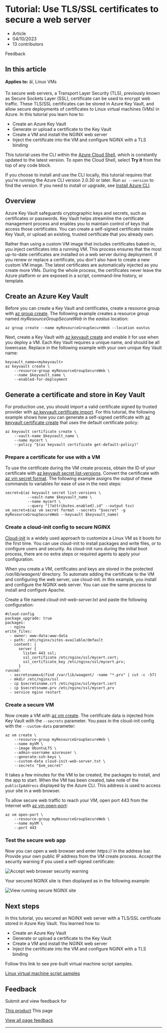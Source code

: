 # Tutorial: Use TLS/SSL certificates to secure a web server

* Article
* 04/10/2023
* 13 contributors

Feedback

## In this article

**Applies to:** âï¸ Linux VMs

To secure web servers, a Transport Layer Security (TLS), previously known as Secure Sockets Layer (SSL), certificate can be used to encrypt web traffic. These TLS/SSL certificates can be stored in Azure Key Vault, and allow secure deployments of certificates to Linux virtual machines (VMs) in Azure. In this tutorial you learn how to:

* Create an Azure Key Vault
* Generate or upload a certificate to the Key Vault
* Create a VM and install the NGINX web server
* Inject the certificate into the VM and configure NGINX with a TLS binding

This tutorial uses the CLI within the [Azure Cloud Shell](../../cloud-shell/overview), which is constantly updated to the latest version. To open the Cloud Shell, select **Try it** from the top of any code block.

If you choose to install and use the CLI locally, this tutorial requires that you're running the Azure CLI version 2.0.30 or later. Run `az --version` to find the version. If you need to install or upgrade, see [Install Azure CLI](/en-us/cli/azure/install-azure-cli).

## Overview

Azure Key Vault safeguards cryptographic keys and secrets, such as certificates or passwords. Key Vault helps streamline the certificate management process and enables you to maintain control of keys that access those certificates. You can create a self-signed certificate inside Key Vault, or upload an existing, trusted certificate that you already own.

Rather than using a custom VM image that includes certificates baked-in, you inject certificates into a running VM. This process ensures that the most up-to-date certificates are installed on a web server during deployment. If you renew or replace a certificate, you don't also have to create a new custom VM image. The latest certificates are automatically injected as you create more VMs. During the whole process, the certificates never leave the Azure platform or are exposed in a script, command-line history, or template.

## Create an Azure Key Vault

Before you can create a Key Vault and certificates, create a resource group with [az group create](/en-us/cli/azure/group). The following example creates a resource group named *myResourceGroupSecureWeb* in the *eastus* location:

```
az group create --name myResourceGroupSecureWeb --location eastus

```

Next, create a Key Vault with [az keyvault create](/en-us/cli/azure/keyvault) and enable it for use when you deploy a VM. Each Key Vault requires a unique name, and should be all lowercase. Replace *<mykeyvault>* in the following example with your own unique Key Vault name:

```
keyvault_name=<mykeyvault>
az keyvault create \
    --resource-group myResourceGroupSecureWeb \
    --name $keyvault_name \
    --enabled-for-deployment

```

## Generate a certificate and store in Key Vault

For production use, you should import a valid certificate signed by trusted provider with [az keyvault certificate import](/en-us/cli/azure/keyvault/certificate). For this tutorial, the following example shows how you can generate a self-signed certificate with [az keyvault certificate create](/en-us/cli/azure/keyvault/certificate) that uses the default certificate policy:

```
az keyvault certificate create \
    --vault-name $keyvault_name \
    --name mycert \
    --policy "$(az keyvault certificate get-default-policy)"

```

### Prepare a certificate for use with a VM

To use the certificate during the VM create process, obtain the ID of your certificate with [az keyvault secret list-versions](/en-us/cli/azure/keyvault/secret). Convert the certificate with [az vm secret format](/en-us/cli/azure/vm/secret#az-vm-secret-format). The following example assigns the output of these commands to variables for ease of use in the next steps:

```
secret=$(az keyvault secret list-versions \
          --vault-name $keyvault_name \
          --name mycert \
          --query "[?attributes.enabled].id" --output tsv)
vm_secret=$(az vm secret format --secrets "$secret" -g myResourceGroupSecureWeb --keyvault $keyvault_name)

```

### Create a cloud-init config to secure NGINX

[Cloud-init](https://cloudinit.readthedocs.io) is a widely used approach to customize a Linux VM as it boots for the first time. You can use cloud-init to install packages and write files, or to configure users and security. As cloud-init runs during the initial boot process, there are no extra steps or required agents to apply your configuration.

When you create a VM, certificates and keys are stored in the protected */var/lib/waagent/* directory. To automate adding the certificate to the VM and configuring the web server, use cloud-init. In this example, you install and configure the NGINX web server. You can use the same process to install and configure Apache.

Create a file named *cloud-init-web-server.txt* and paste the following configuration:

```
#cloud-config
package_upgrade: true
packages:
  - nginx
write_files:
  - owner: www-data:www-data
  - path: /etc/nginx/sites-available/default
    content: |
      server {
        listen 443 ssl;
        ssl_certificate /etc/nginx/ssl/mycert.cert;
        ssl_certificate_key /etc/nginx/ssl/mycert.prv;
      }
runcmd:
  - secretsname=$(find /var/lib/waagent/ -name "*.prv" | cut -c -57)
  - mkdir /etc/nginx/ssl
  - cp $secretsname.crt /etc/nginx/ssl/mycert.cert
  - cp $secretsname.prv /etc/nginx/ssl/mycert.prv
  - service nginx restart

```

### Create a secure VM

Now create a VM with [az vm create](/en-us/cli/azure/vm). The certificate data is injected from Key Vault with the `--secrets` parameter. You pass in the cloud-init config with the `--custom-data` parameter:

```
az vm create \
    --resource-group myResourceGroupSecureWeb \
    --name myVM \
    --image UbuntuLTS \
    --admin-username azureuser \
    --generate-ssh-keys \
    --custom-data cloud-init-web-server.txt \
    --secrets "$vm_secret"

```

It takes a few minutes for the VM to be created, the packages to install, and the app to start. When the VM has been created, take note of the `publicIpAddress` displayed by the Azure CLI. This address is used to access your site in a web browser.

To allow secure web traffic to reach your VM, open port 443 from the Internet with [az vm open-port](/en-us/cli/azure/vm):

```
az vm open-port \
    --resource-group myResourceGroupSecureWeb \
    --name myVM \
    --port 443

```

### Test the secure web app

Now you can open a web browser and enter *https://<publicIpAddress>* in the address bar. Provide your own public IP address from the VM create process. Accept the security warning if you used a self-signed certificate:

![Accept web browser security warning](media/tutorial-secure-web-server/browser-warning.png)

Your secured NGINX site is then displayed as in the following example:

![View running secure NGINX site](media/tutorial-secure-web-server/secured-nginx.png)

## Next steps

In this tutorial, you secured an NGINX web server with a TLS/SSL certificate stored in Azure Key Vault. You learned how to:

* Create an Azure Key Vault
* Generate or upload a certificate to the Key Vault
* Create a VM and install the NGINX web server
* Inject the certificate into the VM and configure NGINX with a TLS binding

Follow this link to see pre-built virtual machine script samples.

[Linux virtual machine script samples](https://github.com/Azure-Samples/azure-cli-samples/tree/master/virtual-machine)

## Feedback

Submit and view feedback for

[This product](https://feedback.azure.com/d365community/forum/ec2f1827-be25-ec11-b6e6-000d3a4f0f1c)
This page

[View all page feedback](https://github.com/MicrosoftDocs/azure-docs/issues)

---
